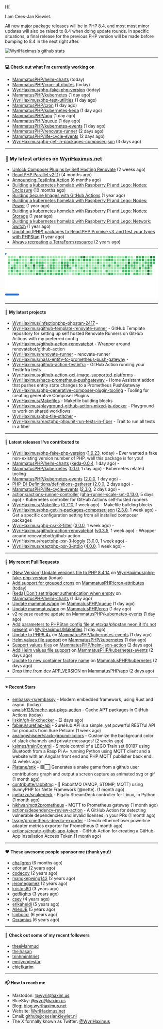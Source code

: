 Hi!

I am Cees-Jan Kiewiet.

All new major package releases will be in PHP 8.4, and most most minor updates will also be raised to 8.4 when doing update rounds. In specific situations, a final release for the previous PHP version will be made before bumping to 8.4 in the next right after.

![WyriHaximus's github stats](https://github-readme-stats.vercel.app/api?username=WyriHaximus&show_icons=true)

---

#### 💻 Check out what I'm currently working on

- [MammatusPHP/helm-charts](https://github.com/MammatusPHP/helm-charts) (today)
- [MammatusPHP/cron-attributes](https://github.com/MammatusPHP/cron-attributes) (today)
- [WyriHaximus/php-fake-php-version](https://github.com/WyriHaximus/php-fake-php-version) (today)
- [MammatusPHP/kubernetes](https://github.com/MammatusPHP/kubernetes) (1 day ago)
- [WyriHaximus/php-test-utilities](https://github.com/WyriHaximus/php-test-utilities) (1 day ago)
- [MammatusPHP/cron](https://github.com/MammatusPHP/cron) (1 day ago)
- [MammatusPHP/kubernetes-keda](https://github.com/MammatusPHP/kubernetes-keda) (1 day ago)
- [MammatusPHP/app](https://github.com/MammatusPHP/app) (1 day ago)
- [MammatusPHP/queue](https://github.com/MammatusPHP/queue) (1 day ago)
- [MammatusPHP/kubernetes-events](https://github.com/MammatusPHP/kubernetes-events) (1 day ago)
- [MammatusPHP/renovate-runner](https://github.com/MammatusPHP/renovate-runner) (2 days ago)
- [MammatusPHP/life-cycle-events](https://github.com/MammatusPHP/life-cycle-events) (2 days ago)
- [WyriHaximus/php-get-in-packages-composer.json](https://github.com/WyriHaximus/php-get-in-packages-composer.json) (3 days ago)

---

### 📜 My latest articles on [WyriHaximus.net](https://blog.wyrihaximus.net/)

- [Unlock Composer Plugins by Self Hosting Renovate](https://blog.wyrihaximus.net/2025/10/unlock-composer-plugins-by-self-hosting-renovate/) (2 weeks ago)
- [ReactPHP Parallel v2(.1)](https://blog.wyrihaximus.net/2025/06/reactphp-parallel-v2-/) (4 months ago)
- [Announcing TestInfra Action](https://blog.wyrihaximus.net/2025/03/announcing-testinfra-action/) (6 months ago)
- [Building a kubernetes homelab with Raspberry Pi and Lego: Nodes: Enclosure](https://blog.wyrihaximus.net/2024/12/building-a-kubernetes-homelab-with-raspberry-pies-and-lego-nodes-enclosure/) (10 months ago)
- [Building Secure Images with GitHub Actions](https://blog.wyrihaximus.net/2024/10/building-secure-images-with-github-actions/) (1 year ago)
- [Building a kubernetes homelab with Raspberry Pi and Lego: Nodes: Power](https://blog.wyrihaximus.net/2024/09/building-a-kubernetes-homelab-with-raspberry-pies-and-lego-nodes-power/) (1 year ago)
- [Building a kubernetes homelab with Raspberry Pi and Lego: Nodes: Storage](https://blog.wyrihaximus.net/2024/08/building-a-kubernetes-homelab-with-raspberry-pies-and-lego-nodes-storage/) (1 year ago)
- [Building a kubernetes homelab with Raspberry Pi and Lego: Network: Switch](https://blog.wyrihaximus.net/2024/07/building-a-kubernetes-homelab-with-raspberry-pies-and-lego-network-switch/) (1 year ago)
- [Updating (PHP) packages to ReactPHP Promise v3, and test your types with PHPStan](https://blog.wyrihaximus.net/2024/06/updating-php-packages-to-reactphp-promise-v3--and-test-your-types-with-phpstan/) (1 year ago)
- [Always recreating a TerraForm resource](https://blog.wyrihaximus.net/2024/04/always-recreating-a-terraform-resource/) (2 years ago)

---

<picture>
  <source
    media="(prefers-color-scheme: dark)"
    srcset="images/breakout-dark.svg"
  />
  <source
    media="(prefers-color-scheme: light)"
    srcset="images/breakout-light.svg"
  />
  <img alt="Breakout Game" src="images/breakout-light.svg" />
</picture>

---

#### 🌱 My latest projects

- [WyriHaximus/infectionphp-phpstan-2417](https://github.com/WyriHaximus/infectionphp-phpstan-2417) - 
- [WyriHaximus/github-template-renovate-runner](https://github.com/WyriHaximus/github-template-renovate-runner) - GitHub Template repository for setting up self hosted Renovate Runners on GitHub Actions with my preferred config
- [WyriHaximus/github-action-renovatebot](https://github.com/WyriHaximus/github-action-renovatebot) - Wrapper around renovatebot/github-action
- [WyriHaximus/renovate-runner](https://github.com/WyriHaximus/renovate-runner) - renovate-runner
- [WyriHaximus/hass-entity-to-prometheus-push-gateway](https://github.com/WyriHaximus/hass-entity-to-prometheus-push-gateway) - 
- [WyriHaximus/github-action-testinfra](https://github.com/WyriHaximus/github-action-testinfra) - GitHub Action running your TestInfra tests
- [WyriHaximus/github-action-oci-image-supported-platforms](https://github.com/WyriHaximus/github-action-oci-image-supported-platforms) - 
- [WyriHaximus/hacs-prometheus-pushgateway](https://github.com/WyriHaximus/hacs-prometheus-pushgateway) - Home Assistant addon that pushes entity state changes to a Prometheus PushGateway
- [WyriHaximus/php-generative-composer-plugin-tooling](https://github.com/WyriHaximus/php-generative-composer-plugin-tooling) - Tooling for creating generative Composer Plugins
- [WyriHaximus/Makefiles](https://github.com/WyriHaximus/Makefiles) - Makefile building blocks
- [WyriHaximus/playground-github-action-mixed-js-docker](https://github.com/WyriHaximus/playground-github-action-mixed-js-docker) - Playground to work on shared workflows
- [WyriHaximus/php-tile-stitcher](https://github.com/WyriHaximus/php-tile-stitcher) - 
- [WyriHaximus/reactphp-phpunit-run-tests-in-fiber](https://github.com/WyriHaximus/reactphp-phpunit-run-tests-in-fiber) - Trait to run all tests in a fiber

---

#### 🔭 Latest releases I've contributed to

- [WyriHaximus/php-fake-php-version](https://github.com/WyriHaximus/php-fake-php-version) ([1.9.23](https://github.com/WyriHaximus/php-fake-php-version/releases/tag/1.9.23), today) - Ever wanted a fake non-existing version number of PHP, well this package is for you!
- [MammatusPHP/helm-charts](https://github.com/MammatusPHP/helm-charts) ([keda-0.0.4](https://github.com/MammatusPHP/helm-charts/releases/tag/keda-0.0.4), 1 day ago) - 
- [MammatusPHP/kubernetes](https://github.com/MammatusPHP/kubernetes) ([0.1.0](https://github.com/MammatusPHP/kubernetes/releases/tag/0.1.0), 1 day ago) - Kubernetes related tooling
- [MammatusPHP/kubernetes-events](https://github.com/MammatusPHP/kubernetes-events) ([2.0.0](https://github.com/MammatusPHP/kubernetes-events/releases/tag/2.0.0), 1 day ago) - 
- [PHP-DI-Definitions/definitions-gatherer](https://github.com/PHP-DI-Definitions/definitions-gatherer) ([2.0.0](https://github.com/PHP-DI-Definitions/definitions-gatherer/releases/tag/2.0.0), 2 days ago) - 
- [MammatusPHP/life-cycle-events](https://github.com/MammatusPHP/life-cycle-events) ([2.3.0](https://github.com/MammatusPHP/life-cycle-events/releases/tag/2.3.0), 2 days ago) - 
- [actions/actions-runner-controller](https://github.com/actions/actions-runner-controller) ([gha-runner-scale-set-0.13.0](https://github.com/actions/actions-runner-controller/releases/tag/gha-runner-scale-set-0.13.0), 5 days ago) - Kubernetes controller for GitHub Actions self-hosted runners
- [WyriHaximus/Makefiles](https://github.com/WyriHaximus/Makefiles) ([0.7.10](https://github.com/WyriHaximus/Makefiles/releases/tag/0.7.10), 1 week ago) - Makefile building blocks
- [WyriHaximus/php-get-in-packages-composer.json](https://github.com/WyriHaximus/php-get-in-packages-composer.json) ([2.3.0](https://github.com/WyriHaximus/php-get-in-packages-composer.json/releases/tag/2.3.0), 1 week ago) - Get a specific configuration setting from all installed composer packages
- [WyriHaximus/php-psr-3-filter](https://github.com/WyriHaximus/php-psr-3-filter) ([3.0.0](https://github.com/WyriHaximus/php-psr-3-filter/releases/tag/3.0.0), 1 week ago) - 
- [WyriHaximus/github-action-renovatebot](https://github.com/WyriHaximus/github-action-renovatebot) ([v0.3.5](https://github.com/WyriHaximus/github-action-renovatebot/releases/tag/v0.3.5), 1 week ago) - Wrapper around renovatebot/github-action
- [WyriHaximus/reactphp-psr-3-loggly](https://github.com/WyriHaximus/reactphp-psr-3-loggly) ([3.0.0](https://github.com/WyriHaximus/reactphp-psr-3-loggly/releases/tag/3.0.0), 1 week ago) - 
- [WyriHaximus/reactphp-psr-3-stdio](https://github.com/WyriHaximus/reactphp-psr-3-stdio) ([4.0.0](https://github.com/WyriHaximus/reactphp-psr-3-stdio/releases/tag/4.0.0), 1 week ago) - 

---

#### 🔨 My recent Pull Requests

- [[New Version] Update versions file to PHP 8.4.14](https://github.com/WyriHaximus/php-fake-php-version/pull/160) on [WyriHaximus/php-fake-php-version](https://github.com/WyriHaximus/php-fake-php-version) (today)
- [Add support for grouped crons](https://github.com/MammatusPHP/cron-attributes/pull/23) on [MammatusPHP/cron-attributes](https://github.com/MammatusPHP/cron-attributes) (today)
- [[keda] Don&#39;t set trigger authentication when empty](https://github.com/MammatusPHP/helm-charts/pull/24) on [MammatusPHP/helm-charts](https://github.com/MammatusPHP/helm-charts) (1 day ago)
- [Update mammatus/app](https://github.com/MammatusPHP/queue/pull/29) on [MammatusPHP/queue](https://github.com/MammatusPHP/queue) (1 day ago)
- [Update mammatus/app](https://github.com/MammatusPHP/cron/pull/104) on [MammatusPHP/cron](https://github.com/MammatusPHP/cron) (1 day ago)
- [v2 release readme update](https://github.com/MammatusPHP/kubernetes-events/pull/24) on [MammatusPHP/kubernetes-events](https://github.com/MammatusPHP/kubernetes-events) (1 day ago)
- [Add parameters to PHPStan config file at etc/qa/phpstan.neon if it&#39;s not present](https://github.com/WyriHaximus/Makefiles/pull/111) on [WyriHaximus/Makefiles](https://github.com/WyriHaximus/Makefiles) (1 day ago)
- [Update to PHP8.4&#43;](https://github.com/MammatusPHP/kubernetes-events/pull/23) on [MammatusPHP/kubernetes-events](https://github.com/MammatusPHP/kubernetes-events) (1 day ago)
- [Helm values file support](https://github.com/MammatusPHP/kubernetes/pull/17) on [MammatusPHP/kubernetes](https://github.com/MammatusPHP/kubernetes) (1 day ago)
- [Support values files](https://github.com/MammatusPHP/helm-json-action/pull/8) on [MammatusPHP/helm-json-action](https://github.com/MammatusPHP/helm-json-action) (2 days ago)
- [Add Helm values file support](https://github.com/MammatusPHP/kubernetes-events/pull/22) on [MammatusPHP/kubernetes-events](https://github.com/MammatusPHP/kubernetes-events) (2 days ago)
- [Update to new container factory name](https://github.com/MammatusPHP/kubernetes/pull/16) on [MammatusPHP/kubernetes](https://github.com/MammatusPHP/kubernetes) (2 days ago)
- [Drop time from dev APP_VERSION](https://github.com/MammatusPHP/app/pull/59) on [MammatusPHP/app](https://github.com/MammatusPHP/app) (2 days ago)

---

#### ⭐ Recent Stars

- [embassy-rs/embassy](https://github.com/embassy-rs/embassy) - Modern embedded framework, using Rust and async. (today)
- [awalsh128/cache-apt-pkgs-action](https://github.com/awalsh128/cache-apt-pkgs-action) - Cache APT packages in GitHub Actions (today)
- [liskin/gh-linkchecker](https://github.com/liskin/gh-linkchecker) -  (2 days ago)
- [fabieu/sureflap-api](https://github.com/fabieu/sureflap-api) - SureHub API is a simple, yet powerful RESTful API for products from Sure Petcare (1 week ago)
- [analogwhisper/slack-ground-colors](https://github.com/analogwhisper/slack-ground-colors) - Customize the background color of slack channels and private messages!  (2 weeks ago)
- [ksimes/trainControl](https://github.com/ksimes/trainControl) - Simple control of a LEGO Train set 60197 using Bluetooth from a Rasp Pi A&#43; running Python using MQTT client and a website with an Angular front end and PHP MQTT publisher back end. (4 weeks ago)
- [Platane/snk](https://github.com/Platane/snk) - 🟩⬜ Generates a snake game from a github user contributions graph and output a screen capture as animated svg or gif (1 month ago)
- [contributte/rabbitmq](https://github.com/contributte/rabbitmq) - 🐰 RabbitMQ (AMQP, STOMP, MQTT) using BunnyPHP for Nette Framework (@nette). (1 month ago)
- [jpetazzo/snakedeck](https://github.com/jpetazzo/snakedeck) - Elgato StreamDeck controller for Linux, in Python. (1 month ago)
- [hikhvar/mqtt2prometheus](https://github.com/hikhvar/mqtt2prometheus) - MQTT to Prometheus gateway (1 month ago)
- [actions/dependency-review-action](https://github.com/actions/dependency-review-action) - A GitHub Action for detecting vulnerable dependencies and invalid licenses in your PRs (1 month ago)
- [tssge/prometheus-devolo-exporter](https://github.com/tssge/prometheus-devolo-exporter) - Devolo ethernet over powerline adapter metrics exporter for Prometheus (1 month ago)
- [actions/create-github-app-token](https://github.com/actions/create-github-app-token) - GitHub Action for creating a GitHub App Installation Access Token (1 month ago)

---

#### ❤️ These awesome people sponsor me (thank you!)

- [challgren](https://github.com/challgren) (6 months ago)
- [edorian](https://github.com/edorian) (2 years ago)
- [codecov](https://github.com/codecov) (2 years ago)
- [mangkepwing143](https://github.com/mangkepwing143) (2 years ago)
- [jeromegamez](https://github.com/jeromegamez) (2 years ago)
- [kristos80](https://github.com/kristos80) (3 years ago)
- [getflights](https://github.com/getflights) (3 years ago)
- [csev](https://github.com/csev) (4 years ago)
- [erikaheidi](https://github.com/erikaheidi) (5 years ago)
- [AllenJB](https://github.com/AllenJB) (5 years ago)
- [lcobucci](https://github.com/lcobucci) (6 years ago)
- [Ocramius](https://github.com/Ocramius) (6 years ago)

---

#### 👯 Check out some of my recent followers

- [theeMahmud](https://github.com/theeMahmud)
- [theihasan](https://github.com/theihasan)
- [trinhminhtriet](https://github.com/trinhminhtriet)
- [emilycodestar](https://github.com/emilycodestar)
- [chiefkarim](https://github.com/chiefkarim)

---

#### 📫 How to reach me

- Mastodon: [@wyri@haxim.us](https://toot-toot.wyrihaxim.us/@wyri)
- BlueSky: [@wyri@haxim.us](https://bsky.app/profile/wyrihaxim.us)
- Blog: [blog.wyrihaximus.net](https://blog.wyrihaximus.net/)
- Website: [WyriHaximus.net](https://wyrihaximus.net/)
- Email: [github@ceesjankiewiet.nl](mailto:github@ceesjankiewiet.nl)
- The X formally known as Twitter: [@WyriHaximus](https://twitter.com/WyriHaximus)
